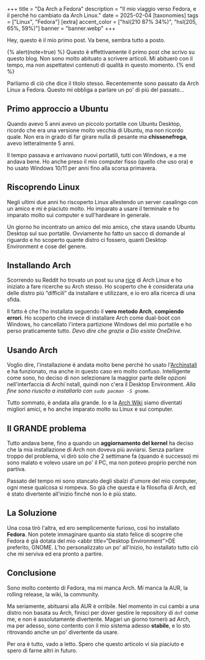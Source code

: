 +++
title = "Da Arch a Fedora"
description = "Il mio viaggio verso Fedora, e il perché ho cambiato da Arch Linux."
date = 2025-02-04
[taxonomies]
tags = ["Linux", "Fedora"]
[extra]
accent_color = ["hsl(210 87% 34%)", "hsl(205, 65%, 59%)"]
banner = "banner.webp"
+++

Hey, questo è il mio primo post. Va bene, sembra tutto a posto.

{% alert(note=true) %}
Questo è effettivamente il primo post che scrivo su questo blog.
Non sono molto abituato a scrivere articoli.
Mi abituerò con il tempo, ma non aspettatevi contenuti di qualità in questo momento.
{% end %}

Parliamo di ciò che dice il titolo stesso. Recentemente sono passato da Arch Linux a Fedora.
Questo mi obbliga a parlare un po' di più del passato...

## Primo approccio a Ubuntu

Quando avevo 5 anni avevo un piccolo portatile con Ubuntu Desktop, ricordo che era una versione molto vecchia di Ubuntu, ma non ricordo quale.
Non era in grado di far girare nulla di pesante ma **chissenefrega**, avevo letteralmente 5 anni.

Il tempo passava e arrivavano nuovi portatili, tutti con Windows, e a me andava bene. Ho anche preso il mio computer fisso (quello che uso ora) e ho usato Windows 10/11 per anni fino alla scorsa primavera.

## Riscoprendo Linux

Negli ultimi due anni ho riscoperto Linux allestendo un server casalingo con un amico e mi è piaciuto molto.
Ho imparato a usare il terminale e ho imparato molto sui computer e sull'hardware in generale.

Un giorno ho incontrato un amico del mio amico, che stava usando Ubuntu Desktop sul suo portatile.
Ovviamente ho fatto un sacco di domande al riguardo e ho scoperto quante distro ci fossero, quanti Desktop Environment e cose del genere.

## Installando Arch

Scorrendo su Reddit ho trovato un post su una [rice](https://excaliburzero.gitbooks.io/an-introduction-to-linux-ricing/content/ricing.html/) di Arch Linux e ho iniziato a fare ricerche su Arch stesso.
Ho scoperto che è considerata una delle distro più “difficili” da installare e utilizzare, e io ero alla ricerca di una sfida.

Il fatto è che l'ho installata seguendo il **vero metodo Arch**, **compiendo errori**.
Ho scoperto che invece di installare Arch come dual-boot con Windows, ho cancellato l'intera partizione Windows del mio portatile e ho perso praticamente tutto.
*Devo dire che grazie a Dio esiste OneDrive.*

## Usando Arch

Voglio dire, l'installazione è andata molto bene perché ho usato l'[Archinstall](https://wiki.archlinux.org/title/Archinstall/) e ha funzionato, ma anche in questo caso ero molto confuso.
Intelligente come sono, ho deciso di non selezionare la maggior parte delle opzioni nell'interfaccia di Archi´nstall, quindi non c'era il Desktop Environment.
*Alla fine sono riuscito a installarlo con `sudo pacman -S gnome`.*

Tutto sommato, è andata alla grande.
Io e la [Arch Wiki](https://wiki.archlinux.org/) siamo diventati migliori amici, e ho anche imparato molto su Linux e sui computer.

## Il GRANDE problema

Tutto andava bene, fino a quando un **aggiornamento del kernel** ha deciso che la mia installazione di Arch non doveva più avviarsi.
Senza parlare troppo del problema, vi dirò solo che 2 settimane fa (quando è successo) mi sono malato e volevo usare un po' il PC, ma non potevo proprio perché non partiva.

Passato del tempo mi sono stancato degli sbalzi d'umore del mio computer, ogni mese qualcosa si rompeva.
So già che questa è la filosofia di Arch, ed è stato divertente all'inizio finché non lo è più stato.

## La Soluzione

Una cosa tirò l'altra, ed ero semplicemente furioso, così ho installato **Fedora**.
Non potete immaginare quanto sia stato felice di scoprire che Fedora è già dotata del mio <abbr title=“Desktop Environment”>DE</abbr> preferito, GNOME.
L'ho personalizzato un po' all'inizio, ho installato tutto ciò che mi serviva ed era pronto a partire.

## Conclusione

Sono molto contento di Fedora, ma mi manca Arch.
Mi manca la AUR, la rolling release, la wiki, la community.

Ma seriamente, abituarsi alla AUR è orribile.
Nel momento in cui cambi a una distro non basata su Arch, finisci per dover gestire le repository di `dnf` come me, e non è assolutamente divertente.
Magari un giorno tornerò ad Arch, ma per adesso, sono contento con il mio sistema adesso **stabile**, e lo sto ritrovando anche un po' divertente da usare.

Per ora è tutto, vado a letto. Spero che questo articolo vi sia piaciuto e spero di farne altri in futuro.

